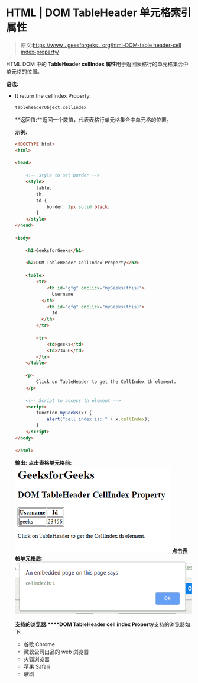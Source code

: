 # HTML | DOM TableHeader 单元格索引属性

> 原文:[https://www . geesforgeks . org/html-DOM-table header-cell index-property/](https://www.geeksforgeeks.org/html-dom-tableheader-cellindex-property/)

HTML DOM 中的 **TableHeader cellIndex 属性**用于返回表格行的单元格集合中单元格的位置。

**语法:**

*   It return the cellIndex Property:

    ```html
    tableheaderObject.cellIndex
    ```

    **返回值:**返回一个数值，代表表格行单元格集合中单元格的位置。

    **示例:**

    ```html
    <!DOCTYPE html>
    <html>

    <head>

        <!-- style to set border -->
        <style>
            table,
            th,
            td {
                border: 1px solid black;
            }
        </style>
    </head>

    <body>

        <h1>GeeksforGeeks</h1>

        <h2>DOM TableHeader CellIndex Property</h2>

        <table>
            <tr>
                <th id="gfg" onclick="myGeeks(this)">
                  Username
              </th>
                <th id="gfg" onclick="myGeeks(this)">
                  Id
              </th>
            </tr>

            <tr>
                <td>geeks</td>
                <td>23456</td>
            </tr>
        </table>

        <p>
            Click on TableHeader to get the CellIndex th element.
        </p>

        <!-- Script to access th element -->
        <script>
            function myGeeks(x) {
                alert("cell index is: " + x.cellIndex);
            }
        </script>
    </body>

    </html>
    ```

    **输出:**
    **点击表格单元格前:**
    ![](img/2fac1a3e48a8c6041f3b8b09536dcc56.png)
    **点击表格单元格后:**
    ![](img/3e421e51f7102b1dc71869a56dfc6865.png)

    **支持的浏览器:****DOM TableHeader cell index Property**支持的浏览器如下:

    *   谷歌 Chrome
    *   微软公司出品的 web 浏览器
    *   火狐浏览器
    *   苹果 Safari
    *   歌剧